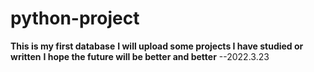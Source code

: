 # python-project
**This is my first database**
**I will upload some projects I have studied or written**
**I hope the future will be better and better**
--2022.3.23
